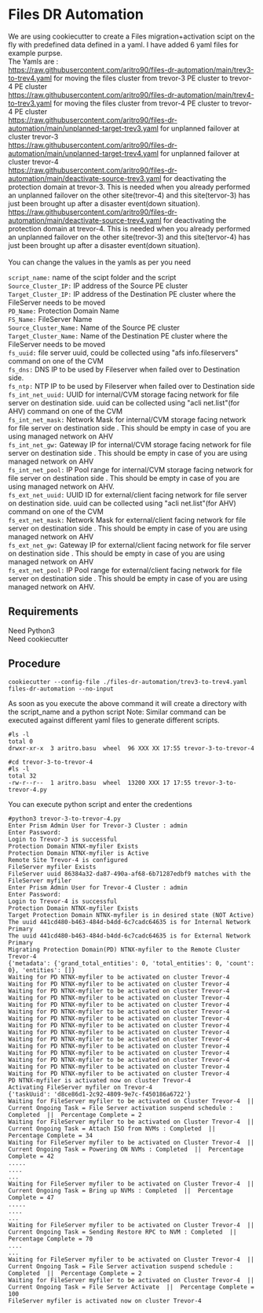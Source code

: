# Files DR Automation

We are using cookiecutter to create a Files migration+activation scipt on the fly with predefined data defined in a yaml. I have added 6 yaml files for example purpse. <br />
The Yamls are : <br />
https://raw.githubusercontent.com/aritro90/files-dr-automation/main/trev3-to-trev4.yaml for moving the files cluster from trevor-3 PE cluster to trevor-4 PE cluster <br />
https://raw.githubusercontent.com/aritro90/files-dr-automation/main/trev4-to-trev3.yaml for moving the files cluster from trevor-4 PE cluster to trevor-4 PE cluster
<br />
https://raw.githubusercontent.com/aritro90/files-dr-automation/main/unplanned-target-trev3.yaml for unplanned failover at cluster trevor-3
<br />
https://raw.githubusercontent.com/aritro90/files-dr-automation/main/unplanned-target-trev4.yaml for unplanned failover at cluster trevor-4
<br />
https://raw.githubusercontent.com/aritro90/files-dr-automation/main/deactivate-source-trev3.yaml for deactivating the protection domain at trevor-3. This is needed when you already performed an unplanned failover on the other site(trevor-4) and this site(tervor-3) has just been brought up after a disaster event(down situation).
<br />
https://raw.githubusercontent.com/aritro90/files-dr-automation/main/deactivate-source-trev4.yaml for deactivating the protection domain at trevor-4. This is needed when you already performed an unplanned failover on the other site(trevor-3) and this site(tervor-4) has just been brought up after a disaster event(down situation).
<br />
<br />
You can change the values in the yamls as per you need <br />

```script_name:``` name of the scipt folder and the script <br />
```Source_Cluster_IP:``` IP address of the Source PE cluster <br />
```Target_Cluster_IP:``` IP address of the Destination PE cluster where the FileServer needs to be moved <br />
```PD_Name:``` Protection Domain Name <br />
```FS_Name:``` FileServer Name <br />
```Source_Cluster_Name:``` Name of the Source PE cluster <br />
```Target_Cluster_Name:``` Name of the Destination PE cluster where the FileServer needs to be moved <br />
```fs_uuid:``` file server uuid, could be collected using "afs info.fileservers" command on one of the CVM <br />
```fs_dns:``` DNS IP to be used by Fileserver when failed over to Destination side.  <br />
```fs_ntp:``` NTP IP to be used by Fileserver when failed over to Destination side  <br />
```fs_int_net_uuid:``` UUID for internal/CVM storage facing network for file server on destination side. uuid can be collected using "acli net.list"(for AHV) command on one of the CVM <br />
```fs_int_net_mask:``` Network Mask for internal/CVM storage facing network for file server on destination side . This should be empty in case of you are using managed network on AHV <br />
```fs_int_net_gw:``` Gateway IP for internal/CVM storage facing network for file server on destination side . This should be empty in case of you are using managed network on AHV <br />
```fs_int_net_pool:``` IP Pool range for internal/CVM storage facing network for file server on destination side . This should be empty in case of you are using managed network on AHV.  <br />
```fs_ext_net_uuid:``` UUID ID for external/client facing network for file server on destination side. uuid can be collected using "acli net.list"(for AHV) command on one of the CVM <br />
```fs_ext_net_mask:``` Network Mask for external/client facing network for file server on destination side . This should be empty in case of you are using managed network on AHV <br />
```fs_ext_net_gw:``` Gateway IP for external/client facing network for file server on destination side . This should be empty in case of you are using managed network on AHV <br />
```fs_ext_net_pool:``` IP Pool range for external/client facing network for file server on destination side . This should be empty in case of you are using managed network on AHV. <br />

## Requirements 
Need Python3 <br />
Need cookiecutter <br />

## Procedure 

```cookiecutter --config-file ./files-dr-automation/trev3-to-trev4.yaml files-dr-automation --no-input```

As soon as you execute the above command it will create a directory with the script_name and a python script
Note: Similar command can be executed against different yaml files to generate different scripts.

```
#ls -l
total 0
drwxr-xr-x  3 aritro.basu  wheel  96 XXX XX 17:55 trevor-3-to-trevor-4

#cd trevor-3-to-trevor-4
#ls -l
total 32
-rw-r--r--  1 aritro.basu  wheel  13200 XXX 17 17:55 trevor-3-to-trevor-4.py
```
You can execute python script and enter the credentions

```
#python3 trevor-3-to-trevor-4.py
Enter Prism Admin User for Trevor-3 Cluster : admin
Enter Password:
Login to Trevor-3 is successful
Protection Domain NTNX-myfiler Exists
Protection Domain NTNX-myfiler is Active
Remote Site Trevor-4 is configured
FileServer myfiler Exists
FileServer uuid 86384a32-da87-490a-af68-6b71287edbf9 matches with the FileServer myfiler
Enter Prism Admin User for Trevor-4 Cluster : admin
Enter Password:
Login to Trevor-4 is successful
Protection Domain NTNX-myfiler Exists
Target Protection Domain NTNX-myfiler is in desired state (NOT Active)
The uuid 441cd480-b463-484d-b4dd-6c7cadc64635 is for Internal Network Primary
The uuid 441cd480-b463-484d-b4dd-6c7cadc64635 is for External Network Primary
Migrating Protection Domain(PD) NTNX-myfiler to the Remote Cluster Trevor-4
{'metadata': {'grand_total_entities': 0, 'total_entities': 0, 'count': 0}, 'entities': []}
Waiting for PD NTNX-myfiler to be activated on cluster Trevor-4
Waiting for PD NTNX-myfiler to be activated on cluster Trevor-4
Waiting for PD NTNX-myfiler to be activated on cluster Trevor-4
Waiting for PD NTNX-myfiler to be activated on cluster Trevor-4
Waiting for PD NTNX-myfiler to be activated on cluster Trevor-4
Waiting for PD NTNX-myfiler to be activated on cluster Trevor-4
Waiting for PD NTNX-myfiler to be activated on cluster Trevor-4
Waiting for PD NTNX-myfiler to be activated on cluster Trevor-4
Waiting for PD NTNX-myfiler to be activated on cluster Trevor-4
Waiting for PD NTNX-myfiler to be activated on cluster Trevor-4
Waiting for PD NTNX-myfiler to be activated on cluster Trevor-4
Waiting for PD NTNX-myfiler to be activated on cluster Trevor-4
Waiting for PD NTNX-myfiler to be activated on cluster Trevor-4
Waiting for PD NTNX-myfiler to be activated on cluster Trevor-4
Waiting for PD NTNX-myfiler to be activated on cluster Trevor-4
PD NTNX-myfiler is activated now on cluster Trevor-4
Activating FileServer myfiler on Trevor-4
{'taskUuid': 'd8ce86d1-2c92-4809-9e7c-f450186a6722'}
Waiting for FileServer myfiler to be activated on Cluster Trevor-4  ||  Current Ongoing Task = File Server activation suspend schedule : Completed  ||  Percentage Complete = 2
Waiting for FileServer myfiler to be activated on Cluster Trevor-4  ||  Current Ongoing Task = Attach ISO from NVMs : Completed  ||  Percentage Complete = 34
Waiting for FileServer myfiler to be activated on Cluster Trevor-4  ||  Current Ongoing Task = Powering ON NVMs : Completed  ||  Percentage Complete = 42
.....
....
...
Waiting for FileServer myfiler to be activated on Cluster Trevor-4  ||  Current Ongoing Task = Bring up NVMs : Completed  ||  Percentage Complete = 47
.....
....
...
Waiting for FileServer myfiler to be activated on Cluster Trevor-4  ||  Current Ongoing Task = Sending Restore RPC to NVM : Completed  ||  Percentage Complete = 70
....
...
Waiting for FileServer myfiler to be activated on Cluster Trevor-4  ||  Current Ongoing Task = File Server activation suspend schedule : Completed  ||  Percentage Complete = 2
Waiting for FileServer myfiler to be activated on Cluster Trevor-4  ||  Current Ongoing Task = File Server Activate  ||  Percentage Complete = 100
FileServer myfiler is activated now on cluster Trevor-4
```
